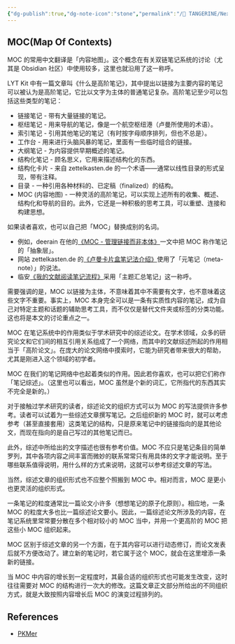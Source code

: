 ```yaml
---
{"dg-publish":true,"dg-note-icon":"stone","permalink":"/🍊 TANGERINE/Nexp/MOC/","dgPassFrontmatter":true,"noteIcon":"stone","created":"2024-10-23T22:38:05.000+08:00","updated":"2024-11-05T23:44:41.859+08:00"}
---
```


## MOC(Map Of Contexts)

MOC 的常用中文翻译是「内容地图」。这个概念在有关双链笔记系统的讨论（尤其是 Obsidian 社区）中使用较多，这里也就沿用了这一称呼。

LYT Kit 中有一篇文章叫《什么是高阶笔记》，其中提出以链接为主要内容的笔记可以被认为是高阶笔记，它比以文字为主体的普通笔记复杂。高阶笔记至少可以包括这些类型的笔记：

- 链接笔记 - 带有大量链接的笔记。
- 枢纽笔记 - 用来导航的笔记，像是一个航空枢纽港（卢曼所使用的术语）。
- 索引笔记 - 引用其他笔记的笔记（有时按字母顺序排列，但也不总是）。
- 工作台 - 用来进行头脑风暴的笔记，里面有一些临时组合的链接。
- 大纲笔记 - 为内容提供早期概述的笔记。
- 结构化笔记 - 顾名思义，它用来描述结构化的东西。
- 结构化卡片 - 来自 zettelkasten.de 的一个术语——通常以线性目录的形式呈现，带有注释。
- 目录 - 一种引用各种材料的、已定稿（finalized）的结构。
- MOC (内容地图) - 一种灵活的高阶笔记，可以实现上述所有的收集、概述、结构化和导航的目的。此外，它还是一种积极的思考工具，可以重塑、连接和构建思想。

如果读者喜欢，也可以自己把「MOC」替换成别的名词。

- 例如，deerain 在他的[《MOC - 管理链接而非本体》](https://www.yuque.com/deerain/gannbs/hb0gsd)一文中把 MOC 称作笔记的「抽象层」。
- 网站 zettelkasten.de 的[《卢曼卡片盒笔记法介绍》](https://zettelkasten.de/introduction/zh/#%E7%BB%93%E6%9E%84%E5%8C%96%E7%AC%94%E8%AE%B0-structure-note)使用了「元笔记（meta-note）」的说法。
- 临安[《我的文献阅读笔记流程》](https://forum-zh.obsidian.md/t/topic/292#heading-3)采用「主题汇总笔记」这一称呼。

需要强调的是，MOC 以链接为主体，不意味着其中不需要有文字，也不意味着这些文字不重要。事实上，MOC 本身完全可以是一条有实质性内容的笔记，成为自己对特定主题和话题的辅助思考工具，而不仅仅是替代文件夹或标签的分类功能。这也将是本文的讨论重点之一。

MOC 在笔记系统中的作用类似于学术研究中的综述论文。在学术领域，众多的研究论文和它们间的相互引用关系组成了一个网络，而其中的文献综述所起的作用相当于「高阶论文」。在庞大的论文网络中摸索时，它能为研究者带来很大的帮助，尤其是刚进入这个领域的初学者。

MOC 在我们的笔记网络中也起着类似的作用。因此若你喜欢，也可以把它们称作「笔记综述」。（这里也可以看出，MOC 虽然是个新的词汇，它所指代的东西其实不完全是新的。）

对于接触过学术研究的读者，综述论文的组织方式可以为 MOC 的写法提供许多参考。读者可以试着为一些综述文章撰写笔记。之后组织新的 MOC 时，就可以考虑参考（甚至直接套用）这类笔记的结构，只是原来笔记中的链接指向的是其他论文，而现在指向的是自己写过的其他笔记而已。

此外，综述中所给出的文字描述也很有参考价值。MOC 不应只是笔记条目的简单罗列，其中各项内容之间丰富而微妙的联系常常只有用具体的文字才能说明。至于哪些联系值得说明，用什么样的方式来说明，这就可以参考综述文章的写法。

当然，综述文章的组织形式也不应整个照搬到 MOC 中。相对而言，MOC 是更小也更灵活的组织形式。

一条笔记的粒度通常比一篇论文小许多（想想笔记的原子化原则）。相应地，一条 MOC 的粒度大多也比一篇综述论文要小。因此，一篇综述论文所涉及的内容，在笔记系统里常常要分散在多个相对较小的 MOC 当中，并用一个更高阶的 MOC 把这些小 MOC 组织起来。

MOC 区别于综述文章的另一个方面，在于其内容可以进行动态修订，而论文发表后就不方便改动了。建立新的笔记时，若它属于这个 MOC，就会在这里增添一条新的链接。

当 MOC 中内容的增长到一定程度时，其最合适的组织形式也可能发生改变，这时往往需要对 MOC 的结构进行一次大的修改。这篇文章正文部分所给出的不同组织方式，就是大致按照内容增长后 MOC 的演变过程排列的。

## References

- [PKMer](https://pkmer.cn/)